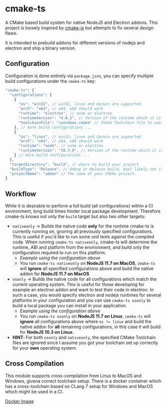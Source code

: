 # cmake-ts

A CMake based build system for native NodeJS and Electron addons.
This project is loosely inspired by [cmake-js](https://github.com/cmake-js/cmake-js)
but attempts to fix several design flaws.

It is intended to prebuild addons for different versions of nodejs and electron and ship a binary version.

## Configuration

Configuration is done entirely via `package.json`, you can specify multiple build configurations under the `cmake-ts` key:

```js
"cmake-ts": {
  "configurations": [
    {
      "os": "win32", // win32, linux and darwin are supported
      "arch": "x64", // x64, x86 should work
      "runtime": "electron", // node or electron
      "runtimeVersion": "4.0.1", // Version of the runtime which it is built
      "toolchainFile": "/windows.cmake" // CMake Toolchain file to use for crosscompiling
    }, // more build configurations ...
    {
      "os": "linux", // win32, linux and darwin are supported
      "arch": "x64", // x64, x86 should work
      "runtime": "node", // node or electron
      "runtimeVersion": "10.3.0", // Version of the runtime which it is built
    } // more build configurations ...
  ],
  "targetDirectory": "build", // where to build your project
  "buildType": "Release", // Debug or Release build, most likely set it to Release
  "projectName": "addon" // The name of your CMake project.
}
```

## Workflow

While it is desirable to perform a full build (all configurations) within a CI environment, long build times hinder local package development. Therefore cmake-ts knows not only the `build` target but also two other targets:

- `nativeonly` -> Builds the native code **only** for the runtime cmake-ts is currently running on, gnoring all previously specified configurations. This is useful if you'd like to run some unit tests against the compiled code. When running `cmake-ts nativeonly`, cmake-ts will determine the runtime, ABI and platform from the environment, and build only the configuration required to run on this platform.
  - *Example using the configuration above*
  - You run `cmake-ts nativeonly` on **NodeJS 11.7 on MacOS**, `cmake-ts` will **ignore** all specified configurations above and build the native addon for **NodeJS 11.7 on MacOS**
- `osonly` -> Builds the native code for all configurations which match the current operating system. This is useful for those developing for example an electron addon and want to test their code in electron. In such a case, you would specify electron and nodejs runtimes for several platforms in your configuration and you can use `cmake-ts osonly` to build a local package you can install in your application.
  - *Example using the configuration above*
  - You run `cmake-ts osonly` on **NodeJS 11.7 on Linux**, `cmake-ts` will **ignore** all configurations above where `os != linux` and build the native addon for **all** remaining configurations, in this case it will build for **NodeJS 10.3 on Linux**.
- **HINT**: For both `osonly` and `nativeonly`, the specified CMake Toolchain files are ignored since I assume you got your toolchain set up correctly for your **own** operating system.

## Cross Compilation

This module supports cross-compilation from Linux to MacOS and Windows, givena correct toolchain setup. There is a docker container which has a cross-toolchain based on CLang 7 setup for Windows and MacOS which might be used in a CI.

[Docker Image](https://hub.docker.com/r/martin31821/crossdev)
